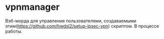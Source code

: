 # vpnmanager
Вэб-морда для управления пользователями, создаваемыми этим(https://github.com/hwdsl2/setup-ipsec-vpn) скриптом. В процессе работы.
